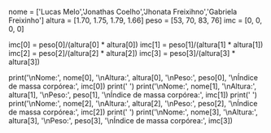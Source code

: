 nome = ['Lucas Melo','Jonathas Coelho','Jhonata Freixihno','Gabriela Freixinho']
altura = [1.70, 1.75, 1.79, 1.66]
peso = [53, 70, 83, 76]
imc = [0, 0, 0, 0]

imc[0] = peso[0]/(altura[0] * altura[0])
imc[1] = peso[1]/(altura[1] * altura[1])
imc[2] = peso[2]/(altura[2] * altura[2])
imc[3] = peso[3]/(altura[3] * altura[3])

print('\nNome:', nome[0], '\nAltura:', altura[0], '\nPeso:', peso[0], '\nÍndice de massa corpórea:', imc[0])
print(' ')
print('\nNome:', nome[1], '\nAltura:', altura[1], '\nPeso:', peso[1], '\nÍndice de massa corpórea:', imc[1])
print(' ')
print('\nNome:', nome[2], '\nAltura:', altura[2], '\nPeso:', peso[2], '\nÍndice de massa corpórea:', imc[2])
print(' ')
print('\nNome:', nome[3], '\nAltura:', altura[3], '\nPeso:', peso[3], '\nÍndice de massa corpórea:', imc[3])

